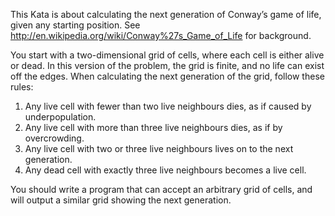 This Kata is about calculating the next generation of Conway’s game of life, given any starting position. 
See http://en.wikipedia.org/wiki/Conway%27s_Game_of_Life for background.

You start with a two-dimensional grid of cells, where each cell is either alive or dead. 
In this version of the problem, the grid is finite, and no life can exist off the edges. 
When calculating the next generation of the grid, follow these rules:


   1. Any live cell with fewer than two live neighbours dies, as if caused by underpopulation.
   2. Any live cell with more than three live neighbours dies, as if by overcrowding.
   3. Any live cell with two or three live neighbours lives on to the next generation.
   4. Any dead cell with exactly three live neighbours becomes a live cell.
   
You should write a program that can accept an arbitrary grid of cells, and will output a similar grid showing the next generation.